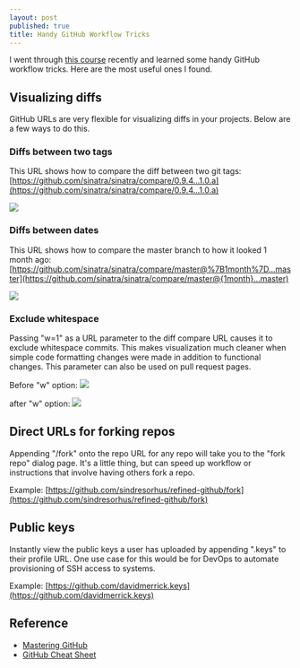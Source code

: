 ```yaml
---
layout: post
published: true
title: Handy GitHub Workflow Tricks
---
```

I went through [this course](https://www.safaribooksonline.com/library/view/mastering-github/9781771376082/) recently and learned some handy GitHub workflow tricks. Here are the most useful ones I found.

## Visualizing diffs

GitHub URLs are very flexible for visualizing diffs in your projects. Below are a few ways to do this.

### Diffs between two tags

This URL shows how to compare the diff between two git tags: [https://github.com/sinatra/sinatra/compare/0.9.4...1.0.a](https://github.com/sinatra/sinatra/compare/0.9.4...1.0.a)

![]({{site.cdn_path}}/2017/08/25/diff_tags.png)

### Diffs between dates

This URL shows how to compare the master branch to how it looked 1 month ago: [https://github.com/sinatra/sinatra/compare/master@%7B1month%7D...master](https://github.com/sinatra/sinatra/compare/master@{1month}...master)

![]({{site.cdn_path}}/2017/08/25/diff_dates.png)

### Exclude whitespace

Passing "w=1" as a URL parameter to the diff compare URL causes it to exclude whitespace commits. This makes visualization much cleaner when simple code formatting changes were made in addition to functional changes. This parameter can also be used on pull request pages.

Before "w" option:
![]({{site.cdn_path}}/2017/08/25/before_-w.png)

after "w" option:
![]({{site.cdn_path}}/2017/08/25/after_-w.png)

## Direct URLs for forking repos

Appending "/fork" onto the repo URL for any repo will take you to the "fork repo" dialog page. It's a little thing, but can speed up workflow or instructions that involve having others fork a repo.

Example: [https://github.com/sindresorhus/refined-github/fork](https://github.com/sindresorhus/refined-github/fork)

## Public keys

Instantly view the public keys a user has uploaded by appending ".keys" to their profile URL. One use case for this would be for DevOps to automate provisioning of SSH access to systems.

Example: [https://github.com/davidmerrick.keys](https://github.com/davidmerrick.keys)

## Reference

* [Mastering GitHub](https://www.safaribooksonline.com/library/view/mastering-github/9781771376082/)
* [GitHub Cheat Sheet](https://github.com/tiimgreen/github-cheat-sheet)
